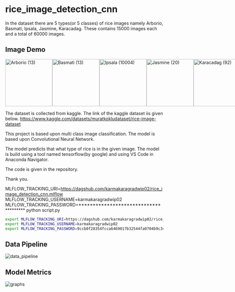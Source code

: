 # rice_image_detection_cnn
In the dataset there are 5 types(or 5 classes) of rice images namely Arborio, Basmati, Ipsala, Jasmine, Karacadag.
These contains 15000 images each and a total of 60000 images.

## Image Demo
<div style="display: flex; justify-content: space-between;">
  <img src="https://github.com/karmakaragradwip02/rice_image_detection_cnn/assets/99462819/c2bb5b2e-84b6-499a-b289-00846197417f" alt="Arborio (13)" width="150"/>
  <img src="https://github.com/karmakaragradwip02/rice_image_detection_cnn/assets/99462819/52fc6c52-e437-4962-85c7-ee8a680e4aa5" alt="Basmati (13)" width="150"/>
  <img src="https://github.com/karmakaragradwip02/rice_image_detection_cnn/assets/99462819/b34a6730-4b63-4497-a34f-4cdb3c19d73b" alt="Ipsala (10004)" width="150"/>
  <img src="https://github.com/karmakaragradwip02/rice_image_detection_cnn/assets/99462819/dc66647d-d1c2-4989-b751-03ce7fcb00b3" alt="Jasmine (20)" width="150"/>
  <img src="https://github.com/karmakaragradwip02/rice_image_detection_cnn/assets/99462819/3a0848ae-81ea-451b-8514-239cf4c31a78" alt="Karacadag (92)" width="150"/>
</div>

The dataset is collected from kaggle.
The link of the kaggle dataset iis given below.
https://www.kaggle.com/datasets/muratkokludataset/rice-image-dataset

This project is based upon multi class image classification.
The model is based upon Convolutional Neural Network.

The model predicts that what type of rice is in the given image.
The model is build using a tool named tensorflow(by google) and using VS Code in Anaconda Navigator.

The code is given in the repository.

Thank you.

MLFLOW_TRACKING_URI=https://dagshub.com/karmakaragradwip02/rice_image_detection_cnn.mlflow 
MLFLOW_TRACKING_USERNAME=karmakaragradwip02
MLFLOW_TRACKING_PASSWORD=**************************************
python script.py

```bash
export MLFLOW_TRACKING_URI=https://dagshub.com/karmakaragradwip02/rice_image_detection_cnn.mlflow 
export MLFLOW_TRACKING_USERNAME=karmakaragradwip02
export MLFLOW_TRACKING_PASSWORD=9ccb0f28354fcca6469017b32544fa0704b9c343
```
## Data Pipeline
![data_pipeline](https://github.com/karmakaragradwip02/rice_image_detection_cnn/assets/99462819/3635c662-d3bf-402c-b7bb-2674eb817aea)

## Model Metrics
![graphs](https://github.com/karmakaragradwip02/rice_image_detection_cnn/assets/99462819/a1b7df74-680b-4139-8ad6-e7a4bf240949)
